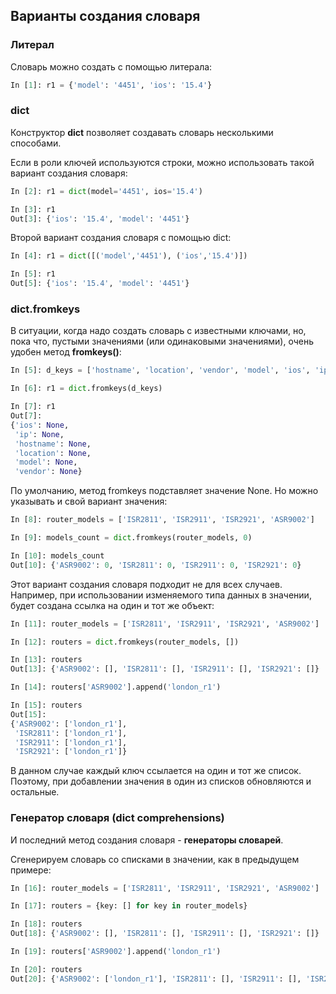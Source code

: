 ## Варианты создания словаря


### Литерал
Словарь можно создать с помощью литерала:
```python
In [1]: r1 = {'model': '4451', 'ios': '15.4'}
```

### dict
Конструктор __dict__ позволяет создавать словарь несколькими способами.

Если в роли ключей используются строки, можно использовать такой вариант создания словаря:
```python
In [2]: r1 = dict(model='4451', ios='15.4')

In [3]: r1
Out[3]: {'ios': '15.4', 'model': '4451'}
```

Второй вариант создания словаря с помощью dict:
```python
In [4]: r1 = dict([('model','4451'), ('ios','15.4')])

In [5]: r1
Out[5]: {'ios': '15.4', 'model': '4451'}
```

### dict.fromkeys

В ситуации, когда надо создать словарь с известными ключами, но, пока что, пустыми значениями (или одинаковыми значениями), очень удобен метод __fromkeys()__:
```python
In [5]: d_keys = ['hostname', 'location', 'vendor', 'model', 'ios', 'ip']

In [6]: r1 = dict.fromkeys(d_keys)

In [7]: r1
Out[7]: 
{'ios': None,
 'ip': None,
 'hostname': None,
 'location': None,
 'model': None,
 'vendor': None}
```

По умолчанию, метод fromkeys подставляет значение None.
Но можно указывать и свой вариант значения:
```python
In [8]: router_models = ['ISR2811', 'ISR2911', 'ISR2921', 'ASR9002']

In [9]: models_count = dict.fromkeys(router_models, 0)

In [10]: models_count
Out[10]: {'ASR9002': 0, 'ISR2811': 0, 'ISR2911': 0, 'ISR2921': 0}

```

Этот вариант создания словаря подходит не для всех случаев.
Например, при использовании изменяемого типа данных в значении, будет создана ссылка на один и тот же объект:
```python
In [11]: router_models = ['ISR2811', 'ISR2911', 'ISR2921', 'ASR9002']

In [12]: routers = dict.fromkeys(router_models, [])

In [13]: routers
Out[13]: {'ASR9002': [], 'ISR2811': [], 'ISR2911': [], 'ISR2921': []}

In [14]: routers['ASR9002'].append('london_r1')

In [15]: routers
Out[15]:
{'ASR9002': ['london_r1'],
 'ISR2811': ['london_r1'],
 'ISR2911': ['london_r1'],
 'ISR2921': ['london_r1']}
```

В данном случае каждый ключ ссылается на один и тот же список.
Поэтому, при добавлении значения в один из списков обновляются и остальные.

### Генератор словаря (dict comprehensions)

И последний метод создания словаря - __генераторы словарей__.

Сгенерируем словарь со списками в значении, как в предыдущем примере:
```python
In [16]: router_models = ['ISR2811', 'ISR2911', 'ISR2921', 'ASR9002']

In [17]: routers = {key: [] for key in router_models}

In [18]: routers
Out[18]: {'ASR9002': [], 'ISR2811': [], 'ISR2911': [], 'ISR2921': []}

In [19]: routers['ASR9002'].append('london_r1')

In [20]: routers
Out[20]: {'ASR9002': ['london_r1'], 'ISR2811': [], 'ISR2911': [], 'ISR2921': []}
```


